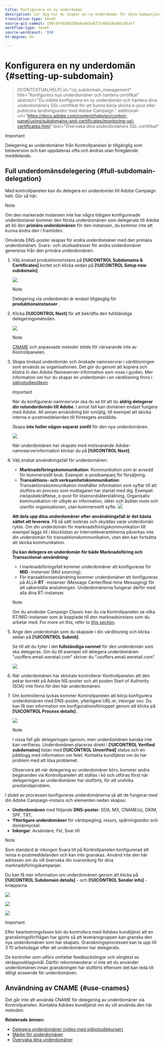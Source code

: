```yaml
---
title: Konfigurera en ny underdomän
description: Lär dig hur du skapar en ny underdomän för dina kampanjinstanser
translation-type: tm+mt
source-git-commit: 198c974d269289a6a9e5a87314662dba0bc85aff
workflow-type: tm+mt
source-wordcount: '936'
ht-degree: 0%

---
```



# Konfigurera en ny underdomän {#setting-up-subdomain}

>[!CONTEXTUALHELP]
>id="cp_subdomain_management"
>title="Konfigurera nya underdomäner och hantera certifikat"
>abstract="Du måste konfigurera en ny underdomän och hantera dina underdomäners SSL-certifikat för att kunna börja skicka e-post eller publicera landningssidor med Adobe Campaign."
>additional-url="https://docs.adobe.com/content/help/en/control-panel/using/subdomains-and-certificates/monitoring-ssl-certificates.html" text="Övervaka dina underdomäners SSL-certifikat"

>[!IMPORTANT]
>
>Delegering av underdomäner från Kontrollpanelen är tillgänglig som betaversion och kan uppdateras ofta och ändras utan föregående meddelande.

## Full underdomänsdelegering {#full-subdomain-delegation}

Med kontrollpanelen kan du delegera en underdomän till Adobe Campaign helt. Gör så här:

>[!NOTE]
>
>Om den markerade instansen inte har några tidigare konfigurerade underdomäner kommer den första underdomänen som delegerats till Adobe att bli den **primära underdomänen** för den instansen, du kommer inte att kunna ändra den i framtiden.
>
>Omvända DNS-poster skapas för andra underdomäner med den primära underdomänen. Svars- och studsadresser för andra underdomäner genereras från den primära underdomänen.

1. Välj önskad produktionsinstans på **[!UICONTROL Subdomains & Certificates]** kortet och klicka sedan på **[!UICONTROL Setup new subdomain]**.

   ![](assets/subdomain1.png)

   >[!NOTE]
   >
   >Delegering via underdomän är endast tillgänglig för **produktionsinstanser** .

1. Klicka **[!UICONTROL Next]** för att bekräfta den fullständiga delegeringsmetoden.

   ![](assets/subdomain3.png)

   >[!NOTE]
   >
   >[CNAME](#use-cnames) och anpassade metoder stöds för närvarande inte av Kontrollpanelen.

1. Skapa önskad underdomän och önskade namnservrar i värdlösningen som används av organisationen. Det gör du genom att kopiera och klistra in den Adobe Nameserver-information som visas i guiden. Mer information om hur du skapar en underdomän i en värdlösning finns i [självstudievideon](https://video.tv.adobe.com/v/30175?captions=swe).

   >[!IMPORTANT]
   >
   >När du konfigurerar namnservrar ska du se till att du **aldrig delegerar din rotunderdomän till Adobe**. I annat fall kan domänen endast fungera med Adobe. All annan användning blir omöjlig, till exempel att skicka interna e-postmeddelanden till företagets anställda.
   >
   >Skapa **inte heller någon separat zonfil** för den nya underdomänen.

   ![](assets/subdomain4.png)

   När underdomänen har skapats med motsvarande Adobe-namnserverinformation klickar du på **[!UICONTROL Next]**.

1. Välj önskat användningsfall för underdomänen:

   * **Marknadsföringskommunikation**: Kommunikation som är avsedd för kommersiellt bruk. Exempel: e-postkampanj för försäljning.
   * **Transaktions- och verksamhetskommunikation**: Transaktionskommunikation innehåller information som syftar till att slutföra en process som mottagaren har startat med dig. Exempel: inköpsbekräftelse, e-post för lösenordsåterställning. Organisativ kommunikation rör utbyte av information, idéer och åsikter inom och utanför organisationen, utan kommersiellt syfte.
   ![](assets/subdomain5.png)

   **Att dela upp dina underdomäner efter användningsfall är det bästa sättet att leverera**. På så sätt isoleras och skyddas varje underdomän rykte. Om din underdomän för marknadsföringskommunikation till exempel läggs till i blocklistan av Internetleverantörerna påverkas inte din underdomän för transaktionskommunikation, utan den kan fortsätta att skicka kommunikation.

   **Du kan delegera en underdomän för både Marknadsföring och Transactional-användning**:

   * I marknadsföringsfall kommer underdomäner att konfigureras för **MID** -instanser (Mid sourcing).
   * För transaktionsanvändning kommer underdomäner att konfigureras på ALLA **RT** -instanser (Message Center/Real-time Messaging) för att säkerställa anslutningen. Underdomänerna fungerar därför med alla dina RT-instanser.
   >[!NOTE]
   >
   >Om du använder Campaign Classic kan du via Kontrollpanelen se vilka RT/MID-instanser som är kopplade till den marknadsinstans som du arbetar med. For more on this, refer to [this section](../../instances-settings/using/instance-details.md).

1. Ange den underdomän som du skapade i din värdlösning och klicka sedan på **[!UICONTROL Submit]**.

   Se till att du fyller i det **fullständiga namnet** för den underdomän som ska delegeras. Om du till exempel vill delegera underdomänen &quot;usoffers.email.weretail.com&quot; skriver du &quot;usoffers.email.weretail.com&quot;.

   ![](assets/subdomain6.png)

1. När underdomänen har skickats kontrollerar Kontrollpanelen att den pekar korrekt på Adobe NS-poster och att posten Start of Authority (SOA) inte finns för den här underdomänen.

1. Om kontrollerna lyckas kommer Kontrollpanelen att börja konfigurera underdomänen med DNS-poster, ytterligare URL:er, inkorgar osv. Du kan få mer information om konfigurationsförloppet genom att klicka på **[!UICONTROL Process details]** .

   ![](assets/subdomain7.png)

   >[!NOTE]
   >
   >I vissa fall går delegeringen igenom, men underdomänen kanske inte kan verifieras. Underdomänen placeras direkt i **[!UICONTROL Verified subdomains]** listan med **[!UICONTROL Unverified]** status och en jobblogg med information om felet. Kontakta kundtjänst om du har problem med att lösa problemet.
   >
   >Observera att när delegering av underdomäner körs, kommer andra begäranden via Kontrollpanelen att ställas i kö och utföras först när delegeringen av underdomäner har slutförts, för att undvika prestandaproblem.

I slutet av processen konfigureras underdomänerna så att de fungerar med din Adobe Campaign-instans och elementen nedan skapas:

* **Underdomänen** med följande **DNS-poster**: SOA, MX, CNAME(s), DKIM, SPF, TXT,
* **Ytterligare underdomäner** för värdspegling, resurs, spårningssidor och domännyckel.
* **Inkorgar**: Avsändare, Fel, Svar till.

>[!NOTE]
>
>Som standard är inkorgen Svara till på Kontrollpanelen konfigurerad att rensa e-postmeddelanden och kan inte granskas. Använd inte den här adressen om du vill övervaka din svarsinkorg för dina marknadsföringskampanjer.

Du kan få mer information om underdomänen genom att klicka på **[!UICONTROL Subdomain details]** - och **[!UICONTROL Sender info]** -knapparna.

![](assets/detail_buttons.png)

![](assets/subdomain_details.png)

![](assets/sender_info.png)

>[!IMPORTANT]
>
>Efter bearbetningsfasen bör du kontrollera med Adobes kundtjänst att en granskningsförfrågan har gjorts så att leveransgruppen kan granska den nya underdomänen som har skapats. Granskningsprocessen kan ta upp till 3 10 arbetsdagar efter att underdomänen har delegerats.
>
>De kontroller som utförs omfattar feedbackslingor och slingtest av skräppostklagomål. Därför rekommenderar vi inte att du använder underdomänen innan granskningen har slutförts eftersom det kan leda till dåligt anseende för underdomänen.

## Användning av CNAME {#use-cnames}

Det går inte att använda CNAME för delegering av underdomäner via Kontrollpanelen. Kontakta Adobes kundtjänst om du vill använda den här metoden.

**Relaterade ämnen:**

* [Delegera underdomäner (video med självstudiekurser)](https://docs.adobe.com/content/help/en/campaign-learn/campaign-standard-tutorials/administrating/control-panel/subdomain-delegation.html)
* [Märke för underdomäner](../../subdomains-certificates/using/subdomains-branding.md)
* [Övervaka dina underdomäner](../../subdomains-certificates/using/monitoring-subdomains.md)